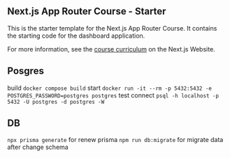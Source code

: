 ## Next.js App Router Course - Starter

This is the starter template for the Next.js App Router Course. It contains the starting code for the dashboard application.

For more information, see the [course curriculum](https://nextjs.org/learn) on the Next.js Website.

## Posgres

build `docker compose build`
start `docker run -it --rm -p 5432:5432 -e POSTGRES_PASSWORD=postgres postgres`
test connect `psql -h localhost -p 5432 -U postgres -d postgres -W`

## DB

`npx prisma generate` for renew prisma
`npm run db:migrate` for migrate data after change schema

